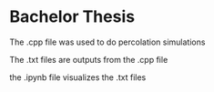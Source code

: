 # Bachelor Thesis

The .cpp file was used to do percolation simulations

The .txt files are outputs from the .cpp file

the .ipynb file visualizes the .txt files